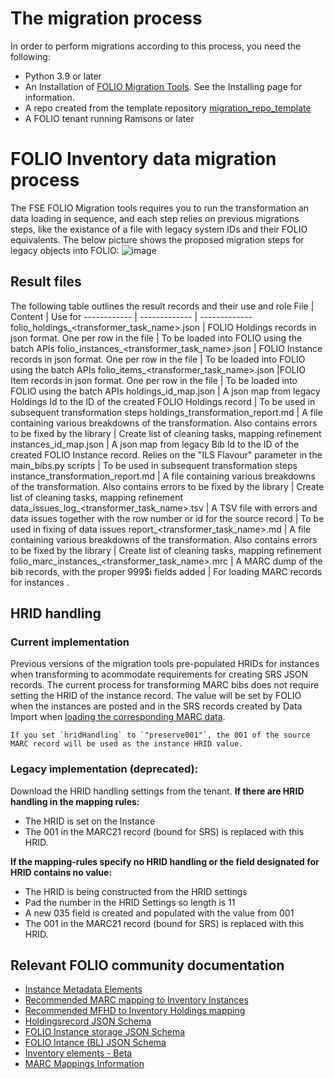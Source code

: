 # The migration process

In order to perform migrations according to this process, you need the following:
* Python 3.9 or later
* An Installation of [FOLIO Migration Tools](https://pypi.org/project/folio-migration-tools/). See the Installing page for information.
* A repo created from  the template repository [migration_repo_template](https://github.com/FOLIO-FSE/migration_repo_template)
* A FOLIO tenant running Ramsons or later

# FOLIO Inventory data migration process

The FSE FOLIO Migration tools requires you to run the transformation an data loading in sequence, and each step relies on previous migrations steps, like the existance of a  file with legacy system IDs and their FOLIO equivalents. 
The below picture shows the proposed migration steps for legacy objects into FOLIO:
![image](https://user-images.githubusercontent.com/1894384/139079124-b31b716f-281b-4784-b73e-a4567ee3e097.png)


## Result files
The following table outlines the result records and their use and role
 File | Content | Use for 
------------ | ------------- | ------------- 
folio_holdings_<transformer_task_name>.json | FOLIO Holdings records in json format. One per row in the file | To be loaded into FOLIO using the batch APIs
folio_instances_<transformer_task_name>.json | FOLIO Instance records in json format. One per row in the file | To be loaded into FOLIO using the batch APIs
folio_items_<transformer_task_name>.json |FOLIO Item records in json format. One per row in the file | To be loaded into FOLIO using the batch APIs
holdings_id_map.json | A json map from legacy Holdings Id to the ID of the created FOLIO Holdings record | To be used in subsequent transformation steps 
holdings_transformation_report.md | A file containing various breakdowns of the transformation. Also contains errors to be fixed by the library | Create list of cleaning tasks, mapping refinement
instances_id_map.json | A json map from legacy Bib Id to the ID of the created FOLIO Instance record. Relies on the "ILS Flavour" parameter in the main_bibs.py scripts | To be used in subsequent transformation steps 
instance_transformation_report.md | A file containing various breakdowns of the transformation. Also contains errors to be fixed by the library | Create list of cleaning tasks, mapping refinement
data_issues_log_<transformer_task_name>.tsv | A TSV file with errors and data issues together with the row number or id for the source record | To be used in fixing of data issues 
report_<transformer_task_name>.md | A file containing various breakdowns of the transformation. Also contains errors to be fixed by the library | Create list of cleaning tasks, mapping refinement
folio_marc_instances_<transformer_task_name>.mrc | A MARC dump of the bib records, with the proper 999$i fields added | For loading MARC records for instances .


## HRID handling

### Current implementation
Previous versions of the migration tools pre-populated HRIDs for instances when transforming to acommodate requirements for creating SRS JSON records. The current process for transforming MARC bibs does not require setting the HRID of the instance record. The value will be set by FOLIO when the instances are posted and in the SRS records created by Data Import when [loading the corresponding MARC data](./marc_rule_based_mapping.md#posting-bibtransformer-marc-records).

```{note}
If you set `hridHandling` to `"preserve001"`, the 001 of the source MARC record will be used as the instance HRID value.
```

### Legacy implementation (deprecated):   
Download the HRID handling settings from the tenant. 
**If there are HRID handling in the mapping rules:**
- The HRID is set on the Instance
- The 001 in the MARC21 record (bound for SRS) is replaced with this HRID.

**If the mapping-rules specify no HRID handling or the field designated for HRID contains no value:**
- The HRID is being constructed from the HRID settings
- Pad the number in the HRID Settings so length is 11
- A new 035 field is created and populated with the value from 001
- The 001 in the MARC21 record (bound for SRS) is replaced with this HRID.


## Relevant FOLIO community documentation
* [Instance Metadata Elements](https://docs.google.com/spreadsheets/d/1RCZyXUA5rK47wZqfFPbiRM0xnw8WnMCcmlttT7B3VlI/edit#gid=952741439)
* [Recommended MARC mapping to Inventory Instances](https://docs.google.com/spreadsheets/d/11lGBiPoetHuC3u-onVVLN4Mj5KtVHqJaQe4RqCxgGzo/edit#gid=1891035698)
* [Recommended MFHD to Inventory Holdings mapping ](https://docs.google.com/spreadsheets/d/1ac95azO1R41_PGkeLhc6uybAKcfpe6XLyd9-F4jqoTo/edit#gid=301923972)
* [Holdingsrecord JSON Schema](https://github.com/folio-org/mod-inventory-storage/blob/master/ramls/holdingsrecord.json)
* [FOLIO Instance storage JSON Schema](https://github.com/folio-org/mod-inventory-storage/blob/master/ramls/instance.json)
* [FOLIO Intance (BL) JSON Schema](https://github.com/folio-org/mod-inventory/blob/master/ramls/instance.json)
* [Inventory elements - Beta](https://docs.google.com/spreadsheets/d/1RCZyXUA5rK47wZqfFPbiRM0xnw8WnMCcmlttT7B3VlI/edit#gid=901484405)
* [MARC Mappings Information](https://wiki.folio.org/display/FOLIOtips/MARC+Mappings+Information)
